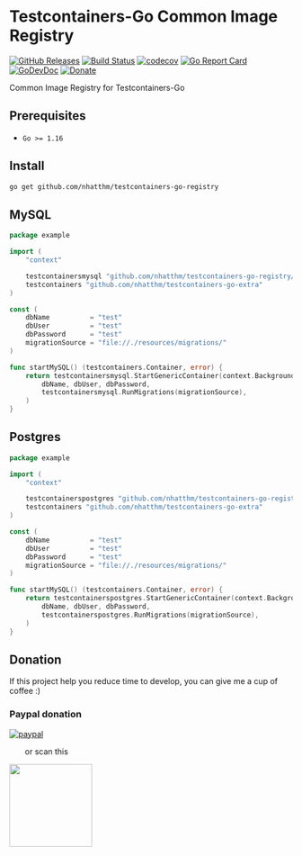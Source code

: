 # Testcontainers-Go Common Image Registry

[![GitHub Releases](https://img.shields.io/github/v/release/nhatthm/testcontainers-go-registry)](https://github.com/nhatthm/testcontainers-go-registry/releases/latest)
[![Build Status](https://github.com/nhatthm/testcontainers-go-registry/actions/workflows/test.yaml/badge.svg)](https://github.com/nhatthm/testcontainers-go-registry/actions/workflows/test.yaml)
[![codecov](https://codecov.io/gh/nhatthm/testcontainers-go-registry/branch/master/graph/badge.svg?token=eTdAgDE2vR)](https://codecov.io/gh/nhatthm/testcontainers-go-registry)
[![Go Report Card](https://goreportcard.com/badge/github.com/nhatthm/testcontainers-go-registry)](https://goreportcard.com/report/github.com/nhatthm/testcontainers-go-registry)
[![GoDevDoc](https://img.shields.io/badge/dev-doc-00ADD8?logo=go)](https://pkg.go.dev/github.com/nhatthm/testcontainers-go-registry)
[![Donate](https://img.shields.io/badge/Donate-PayPal-green.svg)](https://www.paypal.com/donate/?hosted_button_id=PJZSGJN57TDJY)

Common Image Registry for Testcontainers-Go

## Prerequisites

- `Go >= 1.16`

## Install

```bash
go get github.com/nhatthm/testcontainers-go-registry
```

## MySQL

```go
package example

import (
	"context"

	testcontainersmysql "github.com/nhatthm/testcontainers-go-registry/sql/mysql"
	testcontainers "github.com/nhatthm/testcontainers-go-extra"
)

const (
	dbName          = "test"
	dbUser          = "test"
	dbPassword      = "test"
	migrationSource = "file://./resources/migrations/"
)

func startMySQL() (testcontainers.Container, error) {
	return testcontainersmysql.StartGenericContainer(context.Background(),
		dbName, dbUser, dbPassword,
		testcontainersmysql.RunMigrations(migrationSource),
	)
}
```

## Postgres

```go
package example

import (
	"context"

	testcontainerspostgres "github.com/nhatthm/testcontainers-go-registry/sql/postgres"
	testcontainers "github.com/nhatthm/testcontainers-go-extra"
)

const (
	dbName          = "test"
	dbUser          = "test"
	dbPassword      = "test"
	migrationSource = "file://./resources/migrations/"
)

func startMySQL() (testcontainers.Container, error) {
	return testcontainerspostgres.StartGenericContainer(context.Background(),
		dbName, dbUser, dbPassword,
		testcontainerspostgres.RunMigrations(migrationSource),
	)
}
```

## Donation

If this project help you reduce time to develop, you can give me a cup of coffee :)

### Paypal donation

[![paypal](https://www.paypalobjects.com/en_US/i/btn/btn_donateCC_LG.gif)](https://www.paypal.com/donate/?hosted_button_id=PJZSGJN57TDJY)

&nbsp;&nbsp;&nbsp;&nbsp;&nbsp;&nbsp;&nbsp;or scan this

<img src="https://user-images.githubusercontent.com/1154587/113494222-ad8cb200-94e6-11eb-9ef3-eb883ada222a.png" width="147px" />
